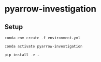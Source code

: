 # pyarrow-investigation

## Setup 

```conda env create -f environment.yml```

```conda activate pyarrow-investigation```

```pip install -e .```
